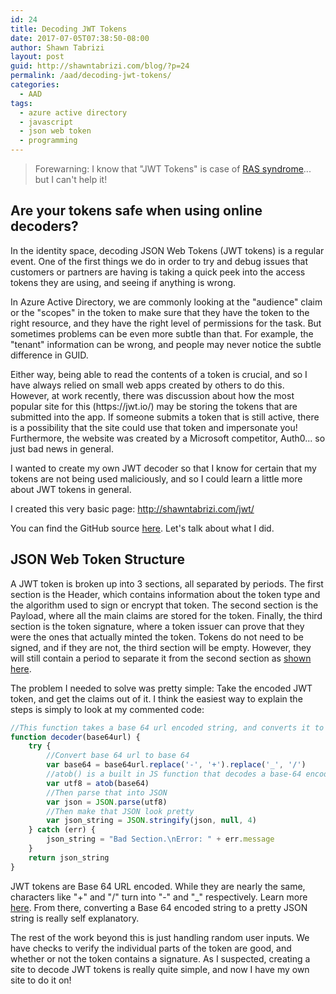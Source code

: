 ```yaml
---
id: 24
title: Decoding JWT Tokens
date: 2017-07-05T07:38:50-08:00
author: Shawn Tabrizi
layout: post
guid: http://shawntabrizi.com/blog/?p=24
permalink: /aad/decoding-jwt-tokens/
categories:
  - AAD
tags:
  - azure active directory
  - javascript
  - json web token
  - programming
---
```

<blockquote>Forewarning: I know that "JWT Tokens" is case of <a href="https://en.wikipedia.org/wiki/RAS_syndrome">RAS syndrome</a>... but I can't help it!</blockquote></p>
<h2>Are your tokens safe when using online decoders?</h2>
<p>In the identity space, decoding JSON Web Tokens (JWT tokens) is a regular event. One of the first things we do in order to try and debug issues that customers or partners are having is taking a quick peek into the access tokens they are using, and seeing if anything is wrong.</p>

<p>In Azure Active Directory, we are commonly looking at the "audience" claim or the "scopes" in the token to make sure that they have the token to the right resource, and they have the right level of permissions for the task. But sometimes problems can be even more subtle than that. For example, the "tenant" information can be wrong, and people may never notice the subtle difference in GUID.</p>

<p>Either way, being able to read the contents of a token is crucial, and so I have always relied on small web apps created by others to do this. However, at work recently, there was discussion about how the most popular site for this (https://jwt.io/) may be storing the tokens that are submitted into the app. If someone submits a token that is still active, there is a possibility that the site could use that token and impersonate you! Furthermore, the website was created by a Microsoft competitor, Auth0... so just bad news in general.</p>

<p>I wanted to create my own JWT decoder so that I know for certain that my tokens are not being used maliciously, and so I could learn a little more about JWT tokens in general.</p>

<p>I created this very basic page: <a href="http://shawntabrizi.com/jwt/">http://shawntabrizi.com/jwt/</a></p>

<p>You can find the GitHub source <a href="https://github.com/shawntabrizi/JWT-Decoder-Javascript">here</a>. Let's talk about what I did.</p>

<h2>JSON Web Token Structure</h2>

<p>A JWT token is broken up into 3 sections, all separated by periods. The first section is the Header, which contains information about the token type and the algorithm used to sign or encrypt that token. The second section is the Payload, where all the main claims are stored for the token. Finally, the third section is the token signature, where a token issuer can prove that they were the ones that actually minted the token. Tokens do not need to be signed, and if they are not, the third section will be empty. However, they will still contain a period to separate it from the second section as <a href="https://tools.ietf.org/html/rfc7519#section-6.1">shown here</a>.</p>

<p>The problem I needed to solve was pretty simple: Take the encoded JWT token, and get the claims out of it. I think the easiest way to explain the steps is simply to look at my commented code:</p>

```javascript
//This function takes a base 64 url encoded string, and converts it to a JSON object... using a few steps.
function decoder(base64url) {
    try {
        //Convert base 64 url to base 64
        var base64 = base64url.replace('-', '+').replace('_', '/')
        //atob() is a built in JS function that decodes a base-64 encoded string
        var utf8 = atob(base64)
        //Then parse that into JSON
        var json = JSON.parse(utf8)
        //Then make that JSON look pretty
        var json_string = JSON.stringify(json, null, 4)
    } catch (err) {
        json_string = "Bad Section.\nError: " + err.message
    }
    return json_string
}
```

<p>JWT tokens are Base 64 URL encoded. While they are nearly the same, characters like "+" and "/" turn into "-" and "_" respectively. Learn more <a href="https://en.wikipedia.org/wiki/Base64#URL_applications">here</a>. From there, converting a Base 64 encoded string to a pretty JSON string is really self explanatory.</p>

<p>The rest of the work beyond this is just handling random user inputs. We have checks to verify the individual parts of the token are good, and whether or not the token contains a signature. As I suspected, creating a site to decode JWT tokens is really quite simple, and now I have my own site to do it on!</p>